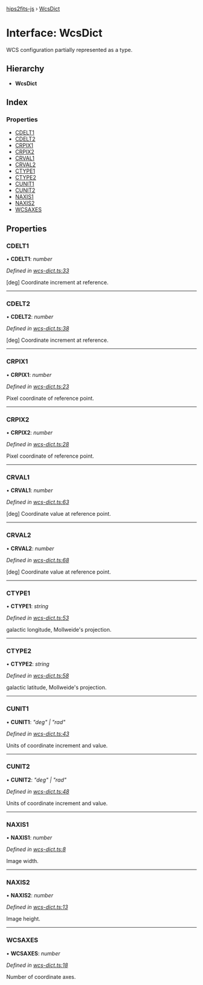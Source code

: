 [hips2fits-js](https://github.com/lloydevans/hips2fits-js/blob/master/docs/md/README.md) › [WcsDict](https://github.com/lloydevans/hips2fits-js/blob/master/docs/md/interfaces/wcsdict.md)

# Interface: WcsDict

WCS configuration partially represented as a type.

## Hierarchy

* **WcsDict**

## Index

### Properties

* [CDELT1](https://github.com/lloydevans/hips2fits-js/blob/master/docs/md/interfaces/wcsdict.md#cdelt1)
* [CDELT2](https://github.com/lloydevans/hips2fits-js/blob/master/docs/md/interfaces/wcsdict.md#cdelt2)
* [CRPIX1](https://github.com/lloydevans/hips2fits-js/blob/master/docs/md/interfaces/wcsdict.md#crpix1)
* [CRPIX2](https://github.com/lloydevans/hips2fits-js/blob/master/docs/md/interfaces/wcsdict.md#crpix2)
* [CRVAL1](https://github.com/lloydevans/hips2fits-js/blob/master/docs/md/interfaces/wcsdict.md#crval1)
* [CRVAL2](https://github.com/lloydevans/hips2fits-js/blob/master/docs/md/interfaces/wcsdict.md#crval2)
* [CTYPE1](https://github.com/lloydevans/hips2fits-js/blob/master/docs/md/interfaces/wcsdict.md#ctype1)
* [CTYPE2](https://github.com/lloydevans/hips2fits-js/blob/master/docs/md/interfaces/wcsdict.md#ctype2)
* [CUNIT1](https://github.com/lloydevans/hips2fits-js/blob/master/docs/md/interfaces/wcsdict.md#cunit1)
* [CUNIT2](https://github.com/lloydevans/hips2fits-js/blob/master/docs/md/interfaces/wcsdict.md#cunit2)
* [NAXIS1](https://github.com/lloydevans/hips2fits-js/blob/master/docs/md/interfaces/wcsdict.md#naxis1)
* [NAXIS2](https://github.com/lloydevans/hips2fits-js/blob/master/docs/md/interfaces/wcsdict.md#naxis2)
* [WCSAXES](https://github.com/lloydevans/hips2fits-js/blob/master/docs/md/interfaces/wcsdict.md#wcsaxes)

## Properties

###  CDELT1

• **CDELT1**: *number*

*Defined in [wcs-dict.ts:33](https://github.com/lloydevans/node-hips2fits/blob/a60c4f4/src/wcs-dict.ts#L33)*

[deg] Coordinate increment at reference.

___

###  CDELT2

• **CDELT2**: *number*

*Defined in [wcs-dict.ts:38](https://github.com/lloydevans/node-hips2fits/blob/a60c4f4/src/wcs-dict.ts#L38)*

[deg] Coordinate increment at reference.

___

###  CRPIX1

• **CRPIX1**: *number*

*Defined in [wcs-dict.ts:23](https://github.com/lloydevans/node-hips2fits/blob/a60c4f4/src/wcs-dict.ts#L23)*

Pixel coordinate of reference point.

___

###  CRPIX2

• **CRPIX2**: *number*

*Defined in [wcs-dict.ts:28](https://github.com/lloydevans/node-hips2fits/blob/a60c4f4/src/wcs-dict.ts#L28)*

Pixel coordinate of reference point.

___

###  CRVAL1

• **CRVAL1**: *number*

*Defined in [wcs-dict.ts:63](https://github.com/lloydevans/node-hips2fits/blob/a60c4f4/src/wcs-dict.ts#L63)*

[deg] Coordinate value at reference point.

___

###  CRVAL2

• **CRVAL2**: *number*

*Defined in [wcs-dict.ts:68](https://github.com/lloydevans/node-hips2fits/blob/a60c4f4/src/wcs-dict.ts#L68)*

[deg] Coordinate value at reference point.

___

###  CTYPE1

• **CTYPE1**: *string*

*Defined in [wcs-dict.ts:53](https://github.com/lloydevans/node-hips2fits/blob/a60c4f4/src/wcs-dict.ts#L53)*

galactic longitude, Mollweide's projection.

___

###  CTYPE2

• **CTYPE2**: *string*

*Defined in [wcs-dict.ts:58](https://github.com/lloydevans/node-hips2fits/blob/a60c4f4/src/wcs-dict.ts#L58)*

galactic latitude, Mollweide's projection.

___

###  CUNIT1

• **CUNIT1**: *"deg" | "rad"*

*Defined in [wcs-dict.ts:43](https://github.com/lloydevans/node-hips2fits/blob/a60c4f4/src/wcs-dict.ts#L43)*

Units of coordinate increment and value.

___

###  CUNIT2

• **CUNIT2**: *"deg" | "rad"*

*Defined in [wcs-dict.ts:48](https://github.com/lloydevans/node-hips2fits/blob/a60c4f4/src/wcs-dict.ts#L48)*

Units of coordinate increment and value.

___

###  NAXIS1

• **NAXIS1**: *number*

*Defined in [wcs-dict.ts:8](https://github.com/lloydevans/node-hips2fits/blob/a60c4f4/src/wcs-dict.ts#L8)*

Image width.

___

###  NAXIS2

• **NAXIS2**: *number*

*Defined in [wcs-dict.ts:13](https://github.com/lloydevans/node-hips2fits/blob/a60c4f4/src/wcs-dict.ts#L13)*

Image height.

___

###  WCSAXES

• **WCSAXES**: *number*

*Defined in [wcs-dict.ts:18](https://github.com/lloydevans/node-hips2fits/blob/a60c4f4/src/wcs-dict.ts#L18)*

Number of coordinate axes.
